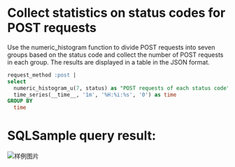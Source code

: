 # Collect statistics on status codes for POST requests

Use the numeric_histogram function to divide POST requests into seven groups based on the status code and collect the number of POST requests in each group.
The results are displayed in a table in the JSON format.

```SQL
request_method :post |
select
  numeric_histogram_u(7, status) as "POST requests of each status code",
  time_series(__time__, '1m', '%H:%i:%s', '0') as time
GROUP BY
  time
```

# SQLSample query result:

![样例图片](https://img.alicdn.com/tfs/TB1HdRVQoY1gK0jSZFMXXaWcVXa-576-308.png)
